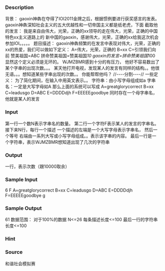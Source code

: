 
### Description
背景：
gaoxin神犇在夺得了IOI2011金牌之后，根据惯例要进行获奖感言的发表。
gaoxin神犇深知社会主义的五大优越性和一切帝国主义都是纸老虎，下面
截取他的发言：
我是来自由伟大，光荣，正确的xx领导的走在伟大，光荣，正确的中国特色xx主义道路上的
新中国的gaoxin，感谢伟大，光荣，正确的xx给我这次机会参加IOI。。。。。
题目描述：
gaoxin神犇频繁的在发言中表现对伟大，光荣，正确的xx的热爱，我们可以做如下定义：
A=伟大，光荣，正确的
B=xx
C=引领我们向前
赞美祖国=ABC
拼命赞美祖国=赞美祖国*10
gaoxin的发言=拼命赞美祖国*100
显然这个定义必须是无环的。
WJMZBMR感到十分的有压力，
他好不容易数出了某个字串的出现次数。。。
某天他打开电视，发现某人的发言有同样的结构。。他很无语。。。想知道某些字串出现的次数。。
你能帮帮他吗？
//----分割----//
一些定义：
为了简化期间，在输入中用英文表示。。
字符串：由小写字母组成如a
字串名：一定是大写字母如A
那么上面的系统可以写成
A=greatglorycorrect
B=xx
C=leadusgo
D=ABC
E=DDDDdjh
F=EEEEEgoodbye
同时存在一个母字串名，他就是某人的发言

### Input
第一行一个数N表示字串名的数量。
第二行一个字符F表示某人的发言的字串名。
接下来N行，每行一个描述
一个描述的左端是一个大写字母表示字串名，
然后一个等号
右端由一系列大写或小写字母组成。。表示该字串的内容。
最后一行是一个字符串，表示WJMZBMR想知道出现了几次的字符串

### Output
一行，表示次数（跟10000取余）

### Sample Input
6
F
A=greatglorycorrect
B=xx
C=leadusgo
D=ABC
E=DDDDdjh
F=EEEEEgoodbye
g

### Sample Output
61
数据范围：
对于100%的数据
N<=26 每条描述长度<=100
最后一行的字符串长度<=100

### Hint

### Source
和谐社会模拟赛